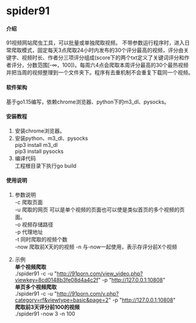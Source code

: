 # spider91

#### 介绍
91视频网站爬虫工具，可以批量或单独爬取视频。
不带参数运行程序时，进入日常爬取模式，固定每天3点爬取24小时内发布的30个评分最高的视频，评分由关键字、视频时长、作者分三项评分组成(score下的两个txt定义了关键词评分和作者评分，分数范围[-∞，100])。每周六4点会爬取本周评分最高的30个最热视频并把当周的视频整理到一个文件夹下。程序有去重机制不会重复下载同一个视频。

#### 软件架构
基于go1.15编写，依赖chrome浏览器、python下的m3_dl、pysocks。


#### 安装教程

1.  安装chrome浏览器。
2.  安装python、m3_dl、pysocks  
 pip3 install m3_dl  
 pip3 install pysocks  
3.  编译代码  
工程根目录下执行go build


#### 使用说明

1. 参数说明  
-c 爬取页面  
-u 爬取的网页 可以是单个视频的页面也可以使是类似首页的多个视频的页面。  
-o 视频存储路径  
-p 代理地址  
-t 同时爬取的视频个数  
-now 爬取前X天的的视频
-n 与-now一起使用，表示存评分前X个视频

2. 示例  
**单个视频爬取**  
   ./spider91 -c -u "http://91porn.com/view_video.php?viewkey=8cd0148b3fe08d4a4c2f" -p "http://127.0.0.1:10808"  
**单页多个视频爬取**  
   ./spider91 -c -u "http://91porn.com/v.php?category=rf&viewtype=basic&page=2" -p "http://127.0.0.1:10808"   
**爬取前3天评分前100的视频**  
   ./spider91 -now 3 -n 100
    






